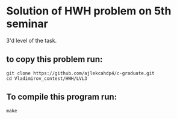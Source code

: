 # Solution of HWH problem on 5th seminar
3'd level of the task. 
## to copy this problem run:
```
git clone https://github.com/ajlekcahdp4/c-graduate.git
cd Vladimirov_contest/HWH/LVL3
```
## To compile this program run:
```
make
```
